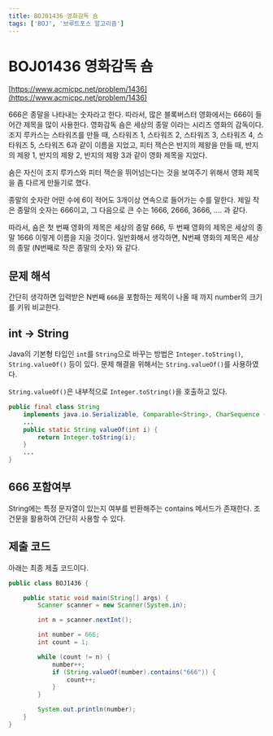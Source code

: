 ```yaml
---
title: BOJ01436 영화감독 숌
tags: ['BOJ', '브루트포스 알고리즘']
---
```


# BOJ01436 영화감독 숌

[https://www.acmicpc.net/problem/1436](https://www.acmicpc.net/problem/1436)

666은 종말을 나타내는 숫자라고 한다. 따라서, 많은 블록버스터 영화에서는 666이 들어간 제목을 많이 사용한다. 영화감독 숌은 세상의 종말 이라는 시리즈 영화의 감독이다. 조지 루카스는 스타워즈를 만들 때, 스타워즈 1, 스타워즈 2, 스타워즈 3, 스타워즈 4, 스타워즈 5, 스타워즈 6과 같이 이름을 지었고, 피터 잭슨은 반지의 제왕을 만들 때, 반지의 제왕 1, 반지의 제왕 2, 반지의 제왕 3과 같이 영화 제목을 지었다.

숌은 자신이 조지 루카스와 피터 잭슨을 뛰어넘는다는 것을 보여주기 위해서 영화 제목을 좀 다르게 만들기로 했다.

종말의 숫자란 어떤 수에 6이 적어도 3개이상 연속으로 들어가는 수를 말한다. 제일 작은 종말의 숫자는 666이고, 그 다음으로 큰 수는 1666, 2666, 3666, .... 과 같다.

따라서, 숌은 첫 번째 영화의 제목은 세상의 종말 666, 두 번째 영화의 제목은 세상의 종말 1666 이렇게 이름을 지을 것이다. 일반화해서 생각하면, N번째 영화의 제목은 세상의 종말 (N번째로 작은 종말의 숫자) 와 같다.

## 문제 해석

간단히 생각하면 입력받은 N번째 `666`을 포함하는 제목이 나올 때 까지 number의 크기를 키워 비교한다.

## int -> String

Java의 기본형 타입인 `int`를 `String`으로 바꾸는 방법은 `Integer.toString()`, `String.valueOf()` 등이 있다. 문제 해결을 위해서는 `String.valueOf()`를 사용하였다.

`String.valueOf()`은 내부적으로 `Integer.toString()`을 호출하고 있다.

```java
public final class String
    implements java.io.Serializable, Comparable<String>, CharSequence {
    ...
    public static String valueOf(int i) {
        return Integer.toString(i);
    }
    ...
}
```

## 666 포함여부

String에는 특정 문자열이 있는지 여부를 반환해주는 contains 메서드가 존재한다. 조건문을 활용하여 간단히 사용할 수 있다.

## 제출 코드

아래는 최종 제출 코드이다.

```java
public class BOJ1436 {

    public static void main(String[] args) {
        Scanner scanner = new Scanner(System.in);

        int n = scanner.nextInt();

        int number = 666;
        int count = 1;

        while (count != n) {
            number++;
            if (String.valueOf(number).contains("666")) {
                count++;
            }
        }

        System.out.println(number);
    }
}
```

<TagLinks />